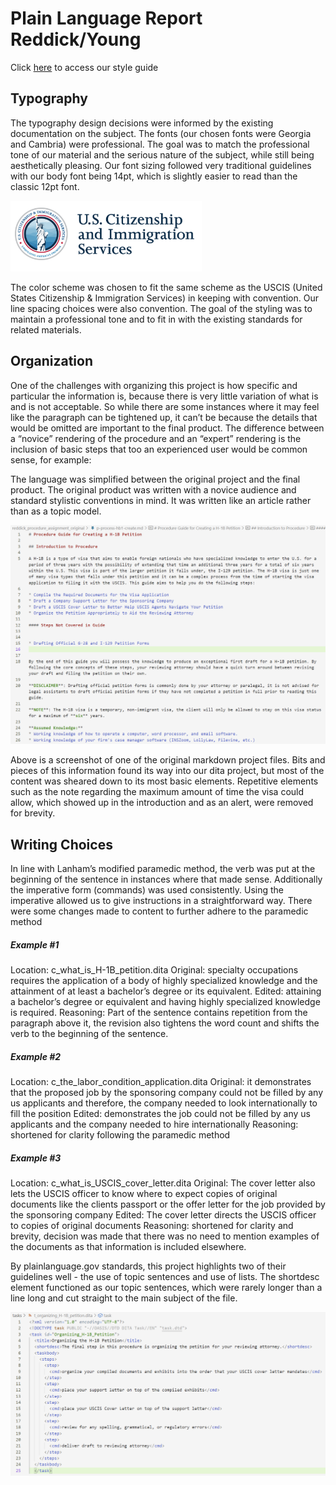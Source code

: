 # Plain Language Report Reddick/Young

Click [here](https://docs.google.com/document/d/1qcxafM9WFPWDnARTAi9Ie1XGBiuvlxI_L9rim7ZzVRk/edit?usp=sharing) to access our style guide

## Typography
<p> The typography design decisions were informed by the existing documentation on the subject. The fonts (our chosen fonts were Georgia and Cambria) were professional. The goal was to match the professional tone of our material and the serious nature of the subject, while still being aesthetically pleasing. Our font sizing followed very traditional guidelines with our body font being 14pt, which is slightly easier to read than the classic 12pt font. </p>

![USCIS](/assets/images/USCIS.png)

<p> The color scheme was chosen to fit the same scheme as the USCIS (United States Citizenship & Immigration Services) in keeping with convention. Our line spacing choices were also convention. The goal of the styling was to maintain a professional tone and to fit in with the existing standards for related materials. </p>

## Organization
<p> One of the challenges with organizing this project is how specific and particular the information is, because there is very little variation of what is and is not acceptable. So while there are some instances where it may feel like the paragraph can be tightened up, it can’t be because the details that would be omitted are important to the final product. The difference between a “novice” rendering of the procedure and an “expert” rendering is the inclusion of basic steps that too an experienced user would be common sense, for example: </p>

<p> The language was simplified between the original project and the final product. The original product was written with a novice audience and standard stylistic conventions in mind. It was written like an article rather than as a topic model. </p>

![reddick original](/assets/images/original%20reddick.png)

<p> Above is a screenshot of one of the original markdown project files. Bits and pieces of this information found its way into our dita project, but most of the content was sheared down to its most basic elements. Repetitive elements such as the note regarding the maximum amount of time the visa could allow, which showed up in the introduction and as an alert, were removed for brevity. </p>

## Writing Choices
<p> In line with Lanham’s modified paramedic method, the verb was put at the beginning of the sentence in instances where that made sense. Additionally the imperative form (commands) was used consistently. Using the imperative allowed us to give instructions in a straightforward way. There were some changes made to content to further adhere to the paramedic method </p>

##### **Example #1**
<p>
Location: c_what_is_H-1B_petition.dita
Original: specialty occupations requires the application of a body of highly specialized knowledge and the attainment of at least a bachelor’s degree or its equivalent.
Edited: attaining a bachelor’s degree or equivalent and having highly specialized knowledge is required.
Reasoning: Part of the sentence contains repetition from the paragraph above it, the revision also tightens the word count and shifts the verb to the beginning of the sentence.
</p>

##### **Example #2**
<p>
Location: c_the_labor_condition_application.dita
Original: it demonstrates that the proposed job by the sponsoring company could not be filled by any us applicants and therefore, the company needed to look internationally to fill the position
Edited:  demonstrates the job could not be filled by any us applicants and the company needed to hire internationally
Reasoning: shortened for clarity following the paramedic method
</p>

##### **Example #3**
<p>
Location: c_what_is_USCIS_cover_letter.dita
Original: The cover letter also lets the USCIS officer to know where to expect copies of original documents like the clients passport or the offer letter for the job provided by the sponsoring company
Edited: The cover letter directs the USCIS officer to copies of original documents
Reasoning: shortened for clarity and brevity, decision was made that there was no need to mention examples of the documents as that information is included elsewhere.
</p>

<p> By plainlanguage.gov standards, this project highlights two of their guidelines well - the use of topic sentences and use of lists. The shortdesc element functioned as our topic sentences, which were rarely longer than a line long and cut straight to the main subject of the file. </p>

![imperative form](/assets/images/imperative%20form%20github.png)